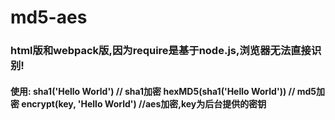 # md5-aes
### html版和webpack版,因为require是基于node.js,浏览器无法直接识别!
#### 使用: sha1('Hello World') // sha1加密  hexMD5(sha1('Hello World')) // md5加密   encrypt(key, 'Hello World') //aes加密,key为后台提供的密钥
